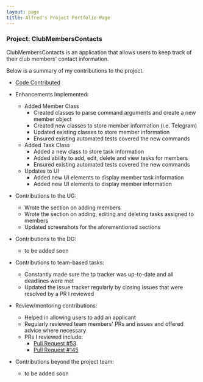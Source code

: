 ```yaml
---
layout: page
title: Alfred's Project Portfolio Page
---
```


### Project: ClubMembersContacts

ClubMembersContacts is an application that allows users to keep track of their club members' contact information.

Below is a summary of my contributions to the project.

* [Code Contributed](https://nus-cs2103-ay2324s1.github.io/tp-dashboard/?search=alfredbenoel&breakdown=false&sort=groupTitle%20dsc&sortWithin=title&since=2023-09-22&timeframe=commit&mergegroup=&groupSelect=groupByRepos)
* Enhancements Implemented:

  * Added Member Class
    * Created classes to parse command arguments and create a new member object
    * Created new classes to store member information (i.e. Telegram)
    * Updated existing classes to store member information
    * Ensured existing automated tests covered the new commands
  * Added Task Class
    * Added a new class to store task information
    * Added ability to add, edit, delete and view tasks for members
    * Ensured existing automated tests covered the new commands
  * Updates to UI
    * Added new UI elements to display member task information
    * Added new UI elements to display member information
* Contributions to the UG:
  * Wrote the section on adding members
  * Wrote the section on adding, editing and deleting tasks assigned to members
  * Updated screenshots for the aforementioned sections
* Contributions to the DG:
  * to be added soon
* Contributions to team-based tasks:
  * Constantly made sure the tp tracker was up-to-date and all deadlines were met
  * Updated the issue tracker regularly by closing issues that were resolved by a PR I reviewed
* Review/mentoring contributions:
  * Helped in allowing users to add an applicant
  * Regularly reviewed team members' PRs and issues and offered advice where necessary
  * PRs I reviewed include:
    * [Pull Request #53](https://github.com/AY2324S1-CS2103T-W15-3/tp/pull/53)
    * [Pull Request #145](https://github.com/AY2324S1-CS2103T-W15-3/tp/pull/145)
* Contributions beyond the project team:
  * to be added soon
